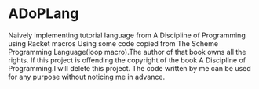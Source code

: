 # ADoPLang
Naively implementing tutorial language from A Discipline of Programming using Racket macros
Using some code copied from The Scheme Programming Language(loop macro).The author of that book owns all the rights.
If this project is offending the copyright of the book A Discipline of Programming.I will delete this project.
The code written by me can be used for any purpose without noticing me in advance.
